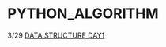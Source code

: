# PYTHON_ALGORITHM
3/29 [DATA STRUCTURE DAY1](https://velog.io/@refindmysapporo/DATA-STRUCTRUE-DAY1)
